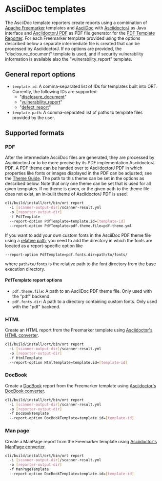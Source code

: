 # AsciiDoc templates

The AsciiDoc template reporters create reports using a combination of [Apache Freemarker][1] templates and [AsciiDoc][2]
with [AsciidoctorJ][3] as Java interface and [AsciidoctorJ PDF][4] as PDF file generator for the
[PDF Template Reporter](#pdf). For each Freemarker template provided using the options described below a separate
intermediate file is created that can be processed by AsciidoctorJ. If no options are provided, the
"disclosure_document" template is used, and if security vulnerability information is available also the
"vulnerability_report" template.

## General report options

* `template.id`: A comma-separated list of IDs for templates built into ORT. Currently, the following IDs are supported:
  * "[disclosure_document](../../plugins/reporters/asciidoc/src/main/resources/templates/asciidoc/disclosure_document.ftl)"
  * "[vulnerability_report](../../plugins/reporters/asciidoc/src/main/resources/templates/asciidoc/vulnerability_report.ftl)"
  * "[defect_report](../../plugins/reporters/asciidoc/src/main/resources/templates/asciidoc/defect_report.ftl)"
* `template.path`: A comma-separated list of paths to template files provided by the user.

## Supported formats

### PDF

After the intermediate AsciiDoc files are generated, they are processed by AsciidoctorJ or to be more precise by its PDF
implementation AsciidoctorJ PDF. A PDF theme can be handed over to AsciidoctorJ PDF in which properties like fonts or
images displayed in the PDF can be adjusted; see the [Theme Guide][5].
The path to this theme can be set in the options as described below.
Note that only one theme can be set that is used for all given templates. If no theme is given, or the given path to
the theme file does not exist, an in-built theme of AsciidoctorJ PDF is used.

```bash
cli/build/install/ort/bin/ort report
  -i [scanner-output-dir]/scanner-result.yml
  -o [reporter-output-dir]
  -f PdfTemplate
  --report-option PdfTemplate=template.id=[template-id]
  --report-option PdfTemplate=pdf.theme.file=pdf-theme.yml
```

If you want to add your own custom fonts in the AsciiDoc PDF theme file using a [relative path][6],
you need to add the directory in which the fonts are located as a report-specific option like

```
--report-option PdfTemplate=pdf.fonts.dir=path/to/fonts/
```

where `path/to/fonts` is the relative path to the font directory from the base execution directory.

#### PdfTemplate report options

* `pdf.theme.file`: A path to an AsciiDoc PDF theme file. Only used with the "pdf" backend.
* `pdf.fonts.dir`: A path to a directory containing custom fonts. Only used with the "pdf" backend.

### HTML

Create an HTML report from the Freemarker template using [Asciidoctor's HTML converter][7].

```bash
cli/build/install/ort/bin/ort report
  -i [scanner-output-dir]/scanner-result.yml
  -o [reporter-output-dir]
  -f HtmlTemplate
  --report-option HtmlTemplate=template.id=[template-id]
```

### DocBook

Create a [DocBook][8] report from the Freemarker template using [Asciidoctor's DocBook converter][9].

```bash
cli/build/install/ort/bin/ort report
  -i [scanner-output-dir]/scanner-result.yml
  -o [reporter-output-dir]
  -f DocBookTemplate
  --report-option DocBookTemplate=template.id=[template-id]
```

### Man page

Create a ManPage report from the Freemarker template using [Asciidoctor's ManPage converter][10].

```bash
cli/build/install/ort/bin/ort report
  -i [scanner-output-dir]/scanner-result.yml
  -o [reporter-output-dir]
  -f ManPageTemplate
  --report-option DocBookTemplate=template.id=[template-id]
```

[1]: https://freemarker.apache.org
[2]: https://asciidoc.org/
[3]: https://github.com/asciidoctor/asciidoctorj
[4]: https://github.com/asciidoctor/asciidoctorj-pdf
[5]: https://docs.asciidoctor.org/pdf-converter/latest/theme/
[6]: https://docs.asciidoctor.org/pdf-converter/latest/theme/font-support/
[7]: https://docs.asciidoctor.org/asciidoctor/latest/html-backend
[8]: https://docbook.org
[9]: https://docs.asciidoctor.org/asciidoctor/latest/docbook-backend
[10]: https://docs.asciidoctor.org/asciidoctor/latest/manpage-backend
